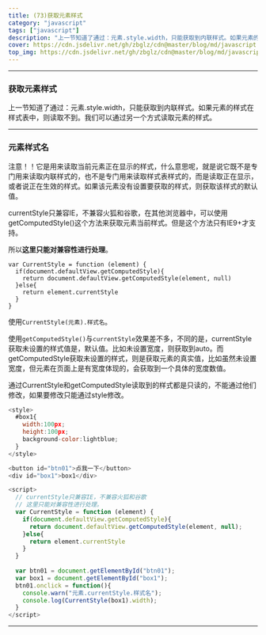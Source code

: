 ```yaml
---
title: (73)获取元素样式
category: "javascript"
tags: ["javascript"]
description: "上一节知道了通过：元素.style.width，只能获取到内联样式。如果元素的样式在样式表中，则读取不到。我们可以通过另一个方式读取元素的样式"
cover: https://cdn.jsdelivr.net/gh/zbglz/cdn@master/blog/md/javascript.svg
top_img: https://cdn.jsdelivr.net/gh/zbglz/cdn@master/blog/md/javascript.svg
---
```


***

### 获取元素样式

上一节知道了通过：元素.style.width，只能获取到内联样式。如果元素的样式在样式表中，则读取不到。我们可以通过另一个方式读取元素的样式。

***

### 元素样式名

注意！！它是用来读取当前元素正在显示的样式，什么意思呢，就是说它既不是专门用来读取内联样式的，也不是专门用来读取样式表样式的，而是读取正在显示，或者说正在生效的样式。如果该元素没有设置要获取的样式，则获取该样式的默认值。

currentStyle只兼容IE，不兼容火狐和谷歌，在其他浏览器中，可以使用getComputedStyle()这个方法来获取元素当前样式。但是这个方法只有IE9+才支持。

所以**这里只能对兼容性进行处理**。


    var CurrentStyle = function (element) {
      if(document.defaultView.getComputedStyle){
        return document.defaultView.getComputedStyle(element, null)
      }else{
        return element.currentStyle
      }
    }


使用`CurrentStyle(元素).样式名`。

使用`getComputedStyle()`与`currentStyle`效果差不多，不同的是，currentStyle获取未设置的样式值是，默认值。比如未设置宽度，则获取到auto。而getComputedStyle获取未设置的样式，则是获取元素的真实值，比如虽然未设置宽度，但元素在页面上是有宽度体现的，会获取到一个具体的宽度数值。

通过CurrentStyle和getComputedStyle读取到的样式都是只读的，不能通过他们修改，如果要修改只能通过style修改。


```js html
<style>
  #box1{
    width:100px;
    height:100px;
    background-color:lightblue;
  }
</style>

<button id="btn01">点我一下</button>
<div id="box1">box1</div>

<script>
  // currentStyle只兼容IE，不兼容火狐和谷歌
  // 这里只能对兼容性进行处理。
  var CurrentStyle = function (element) {
    if(document.defaultView.getComputedStyle){
      return document.defaultView.getComputedStyle(element, null);
    }else{
      return element.currentStyle
    }
  }
  
  var btn01 = document.getElementById("btn01");
  var box1 = document.getElementById("box1");
  btn01.onclick = function(){
    console.warn("元素.currentStyle.样式名");
    console.log(CurrentStyle(box1).width);
  }
</script>
```


***